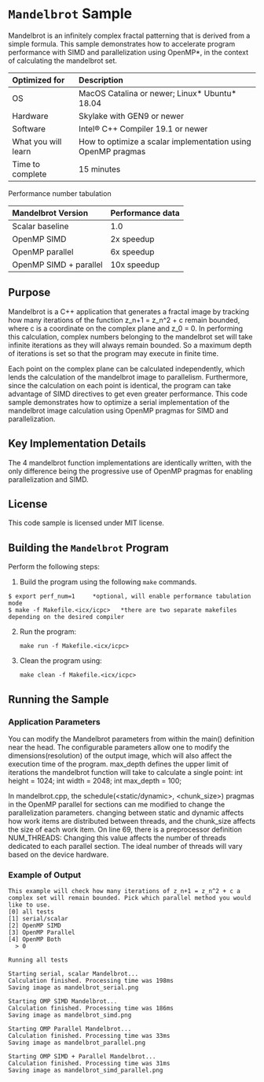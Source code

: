 # `Mandelbrot` Sample

Mandelbrot is an infinitely complex fractal patterning that is derived from a simple formula. This sample demonstrates how to accelerate program performance with SIMD and parallelization using OpenMP*, in the context of calculating the mandelbrot set.


| Optimized for                     | Description
|:---                               |:---
| OS                                | MacOS Catalina or newer; Linux* Ubuntu* 18.04
| Hardware                          | Skylake with GEN9 or newer
| Software                          | Intel&reg; C++ Compiler 19.1 or newer
| What you will learn               | How to optimize a scalar implementation using OpenMP pragmas
| Time to complete                  | 15 minutes

Performance number tabulation

| Mandelbrot Version                | Performance data
|:---                               |:---
| Scalar baseline                   | 1.0
| OpenMP SIMD                       | 2x speedup
| OpenMP parallel                   | 6x speedup
| OpenMP SIMD + parallel            | 10x speedup


## Purpose

Mandelbrot is a C++ application that generates a fractal image by tracking how many iterations of the function z_n+1 = z_n^2 + c remain bounded, where c is a coordinate on the complex plane and z_0 = 0. In performing this calculation, complex numbers belonging to the mandelbrot set will take infinite iterations as they will always remain bounded. So a maximum depth of iterations is set so that the program may execute in finite time.

Each point on the complex plane can be calculated independently, which lends the calculation of the mandelbrot image to parallelism. Furthermore, since the calculation on each point is identical, the program can take advantage of SIMD directives to get even greater performance. This code sample demonstrates how to optimize a serial implementation of the mandelbrot image calculation using OpenMP pragmas for SIMD and parallelization.


## Key Implementation Details 

The 4 mandelbrot function implementations are identically written, with the only difference being the progressive use of OpenMP pragmas for enabling parallelization and SIMD.

 
## License  

This code sample is licensed under MIT license. 


## Building the `Mandelbrot` Program

Perform the following steps:
1. Build the program using the following `make` commands. 
``` 
$ export perf_num=1     *optional, will enable performance tabulation mode
$ make -f Makefile.<icx/icpc>   *there are two separate makefiles depending on the desired compiler
```

2. Run the program:
    ```
    make run -f Makefile.<icx/icpc>
    ```

3. Clean the program using:
    ```
    make clean -f Makefile.<icx/icpc>
    ```


## Running the Sample

### Application Parameters 
You can modify the Mandelbrot parameters from within the main() definition near the head. The configurable parameters allow one to modify the dimensions(resolution) of the output image, which will also affect the execution time of the program. max_depth defines the upper limit of iterations the mandelbrot function will take to calculate a single point:
    int height = 1024;
    int width = 2048;
    int max_depth = 100;

In mandelbrot.cpp, the schedule(<static/dynamic>, <chunk_size>) pragmas in the OpenMP parallel for sections can me modified to change the parallelization parameters. changing between static and dynamic affects how work items are distributed between threads, and the chunk_size affects the size of each work item. On line 69, there is a preprocessor definition NUM_THREADS: Changing this value affects the number of threads dedicated to each parallel section. The ideal number of threads will vary based on the device hardware.

### Example of Output
```
This example will check how many iterations of z_n+1 = z_n^2 + c a complex set will remain bounded. Pick which parallel method you would like to use.
[0] all tests
[1] serial/scalar
[2] OpenMP SIMD
[3] OpenMP Parallel
[4] OpenMP Both
  > 0

Running all tests

Starting serial, scalar Mandelbrot...
Calculation finished. Processing time was 198ms
Saving image as mandelbrot_serial.png

Starting OMP SIMD Mandelbrot...
Calculation finished. Processing time was 186ms
Saving image as mandelbrot_simd.png

Starting OMP Parallel Mandelbrot...
Calculation finished. Processing time was 33ms
Saving image as mandelbrot_parallel.png

Starting OMP SIMD + Parallel Mandelbrot...
Calculation finished. Processing time was 31ms
Saving image as mandelbrot_simd_parallel.png
```